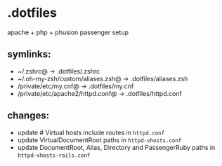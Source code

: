 # .dotfiles
apache + php + phusion passenger setup

symlinks:
-----
- ~/.zshrc@ -> .dotfiles/.zshrc
- ~/.oh-my-zsh/custom/aliases.zsh@ -> .dotfiles/aliases.zsh
- /private/etc/my.cnf@ -> .dotfiles/my.cnf
- /private/etc/apache2/httpd.conf@ -> .dotfiles/httpd.conf



changes:
----

- update # Virtual hosts include routes in `httpd.conf`
- update VirtualDocumentRoot paths in `httpd-vhosts.conf`
- update DocumentRoot, Alias, Directory and PassengerRuby paths in `httpd-vhosts-rails.conf`
